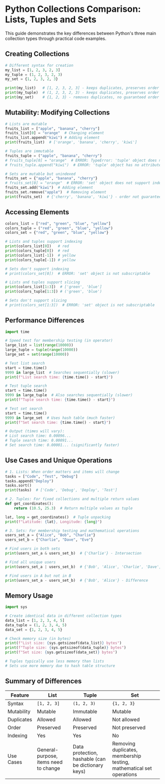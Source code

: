 # Python Collections Comparison: Lists, Tuples and Sets

This guide demonstrates the key differences between Python's three main collection types through practical code examples.

## Creating Collections

```python
# Different syntax for creation
my_list = [1, 2, 3, 2, 3]
my_tuple = (1, 2, 3, 2, 3)
my_set = {1, 2, 3, 2, 3}

print(my_list)   # [1, 2, 3, 2, 3] - keeps duplicates, preserves order
print(my_tuple)  # (1, 2, 3, 2, 3) - keeps duplicates, preserves order
print(my_set)    # {1, 2, 3} - removes duplicates, no guaranteed order
```

## Mutability: Modifying Collections

```python
# Lists are mutable
fruits_list = ["apple", "banana", "cherry"]
fruits_list[0] = "orange"  # Changing element
fruits_list.append("kiwi") # Adding element
print(fruits_list)  # ['orange', 'banana', 'cherry', 'kiwi']

# Tuples are immutable
fruits_tuple = ("apple", "banana", "cherry")
# fruits_tuple[0] = "orange"  # ERROR: TypeError: 'tuple' object does not support item assignment
# fruits_tuple.append("kiwi")  # ERROR: 'tuple' object has no attribute 'append'

# Sets are mutable but unindexed
fruits_set = {"apple", "banana", "cherry"}
# fruits_set[0] = "orange"  # ERROR: 'set' object does not support indexing
fruits_set.add("kiwi")  # Adding element
fruits_set.remove("apple")  # Removing element
print(fruits_set)  # {'cherry', 'banana', 'kiwi'} - order not guaranteed
```

## Accessing Elements

```python
colors_list = ["red", "green", "blue", "yellow"]
colors_tuple = ("red", "green", "blue", "yellow")
colors_set = {"red", "green", "blue", "yellow"}

# Lists and tuples support indexing
print(colors_list[0])   # red
print(colors_tuple[0])  # red
print(colors_list[-1])  # yellow
print(colors_tuple[-1]) # yellow

# Sets don't support indexing
# print(colors_set[0])  # ERROR: 'set' object is not subscriptable

# Lists and tuples support slicing
print(colors_list[1:3])  # ['green', 'blue']
print(colors_tuple[1:3]) # ('green', 'blue')

# Sets don't support slicing
# print(colors_set[1:3])  # ERROR: 'set' object is not subscriptable
```

## Performance Differences

```python
import time

# Speed test for membership testing (in operator)
large_list = list(range(10000))
large_tuple = tuple(range(10000))
large_set = set(range(10000))

# Test list search
start = time.time()
9999 in large_list  # Searches sequentially (slower)
print(f"List search time: {time.time() - start}")

# Test tuple search
start = time.time()
9999 in large_tuple  # Also searches sequentially (slower)
print(f"Tuple search time: {time.time() - start}")

# Test set search
start = time.time()
9999 in large_set  # Uses hash table (much faster)
print(f"Set search time: {time.time() - start}")

# Output (times will vary):
# List search time: 0.00096...
# Tuple search time: 0.00091...
# Set search time: 0.00001... (significantly faster)
```

## Use Cases and Unique Operations

```python
# 1. Lists: When order matters and items will change
tasks = ["Code", "Test", "Debug"]
tasks.append("Deploy")
tasks.sort()
print(tasks)  # ['Code', 'Debug', 'Deploy', 'Test']

# 2. Tuples: For fixed collections and multiple return values
def get_coordinates():
    return (10.5, 25.3)  # Return multiple values as tuple

lat, long = get_coordinates()  # Tuple unpacking
print(f"Latitude: {lat}, Longitude: {long}")

# 3. Sets: For membership testing and mathematical operations
users_set_a = {"Alice", "Bob", "Charlie"}
users_set_b = {"Charlie", "Dave", "Eve"}

# Find users in both sets
print(users_set_a & users_set_b)  # {'Charlie'} - Intersection

# Find all unique users
print(users_set_a | users_set_b)  # {'Bob', 'Alice', 'Charlie', 'Dave', 'Eve'} - Union

# Find users in A but not in B
print(users_set_a - users_set_b)  # {'Bob', 'Alice'} - Difference
```

## Memory Usage

```python
import sys

# Create identical data in different collection types
data_list = [1, 2, 3, 4, 5]
data_tuple = (1, 2, 3, 4, 5)
data_set = {1, 2, 3, 4, 5}

# Check memory size (in bytes)
print(f"List size: {sys.getsizeof(data_list)} bytes")
print(f"Tuple size: {sys.getsizeof(data_tuple)} bytes")
print(f"Set size: {sys.getsizeof(data_set)} bytes")

# Tuples typically use less memory than lists
# Sets use more memory due to hash table structure
```

## Summary of Differences

| Feature | List | Tuple | Set |
|---------|------|-------|-----|
| Syntax | `[1, 2, 3]` | `(1, 2, 3)` | `{1, 2, 3}` |
| Mutability | Mutable | Immutable | Mutable |
| Duplicates | Allowed | Allowed | Not allowed |
| Order | Preserved | Preserved | Not preserved |
| Indexing | Yes | Yes | No |
| Use Cases | General-purpose, items need to change | Data protection, hashable (can be dictionary keys) | Removing duplicates, membership testing, mathematical set operations |